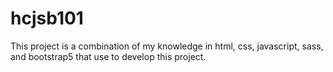 # hcjsb101
This project is a combination of my knowledge in html, css, javascript, sass, and bootstrap5 that use to develop this project.
